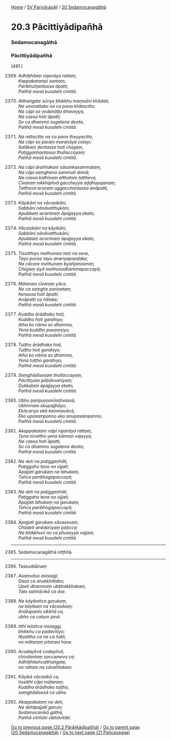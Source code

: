 
[Home](/) / [5V Parivārapāḷi](/tipitaka/5V.md) / [20 Sedamocanagāthā](/tipitaka/5V/20.md)

# 20.3 Pācittiyādipañhā

### Sedamocanagāthā

### Pācittiyādipañhā

(481.)

2369. _Adhiṭṭhitaṃ rajanāya rattaṃ,_  
_Kappakatampi santaṃ;_  
_Paribhuñjantassa āpatti,_  
_Pañhā mesā kusalehi cintitā._  


2370. _Atthaṅgate sūriye bhikkhu maṃsāni khādati,_  
_Na ummattako na ca pana khittacitto;_  
_Na cāpi so vedanāṭṭo bhaveyya,_  
_Na cassa hoti āpatti;_  
_So ca dhammo sugatena desito,_  
_Pañhā mesā kusalehi cintitā._  


2371. _Na rattacitto na ca pana theyyacitto,_  
_Na cāpi so paraṃ maraṇāya cetayi;_  
_Salākaṃ dentassa hoti chejjaṃ,_  
_Paṭiggaṇhantassa thullaccayaṃ;_  
_Pañhā mesā kusalehi cintitā._  


2372. _Na cāpi āraññakaṃ sāsaṅkasammataṃ,_  
_Na cāpi saṃghena sammuti dinnā;_  
_Na cassa kathinaṃ atthataṃ tattheva,_  
_Cīvaraṃ nikkhipitvā gaccheyya aḍḍhayojanaṃ;_  
_Tattheva aruṇaṃ uggacchantassa anāpatti,_  
_Pañhā mesā kusalehi cintitā._  


2373. _Kāyikāni na vācasikāni,_  
_Sabbāni nānāvatthukāni;_  
_Apubbaṃ acarimaṃ āpajjeyya ekato,_  
_Pañhā mesā kusalehi cintitā._  


2374. _Vācasikāni na kāyikāni,_  
_Sabbāni nānāvatthukāni;_  
_Apubbaṃ acarimaṃ āpajjeyya ekato,_  
_Pañhā mesā kusalehi cintitā._  


2375. _Tissitthiyo methunaṃ taṃ na seve,_  
_Tayo purise tayo anariyapaṇḍake;_  
_Na cācare methunaṃ byañjanasmiṃ,_  
_Chejjaṃ siyā methunadhammapaccayā;_  
_Pañhā mesā kusalehi cintitā._  


2376. _Mātaraṃ cīvaraṃ yāce,_  
_No ca saṃghe pariṇataṃ;_  
_Kenassa hoti āpatti,_  
_Anāpatti ca ñātake;_  
_Pañhā mesā kusalehi cintitā._  


2377. _Kuddho ārādhako hoti,_  
_Kuddho hoti garahiyo;_  
_Atha ko nāma so dhammo,_  
_Yena kuddho pasaṃsiyo;_  
_Pañhā mesā kusalehi cintitā._  


2378. _Tuṭṭho ārādhako hoti,_  
_Tuṭṭho hoti garahiyo;_  
_Atha ko nāma so dhammo,_  
_Yena tuṭṭho garahiyo;_  
_Pañhā mesā kusalehi cintitā._  


2379. _Saṃghādisesaṃ thullaccayaṃ,_  
_Pācittiyaṃ pāṭidesanīyaṃ;_  
_Dukkaṭaṃ āpajjeyya ekato,_  
_Pañhā mesā kusalehi cintitā._  


2380. _Ubho paripuṇṇavīsativassā,_  
_Ubhinnaṃ ekupajjhāyo;_  
_Ekācariyo ekā kammavācā,_  
_Eko upasampanno eko anupasampanno;_  
_Pañhā mesā kusalehi cintitā._  


2381. _Akappakataṃ nāpi rajanāya rattaṃ,_  
_Tena nivattho yena kāmaṃ vajeyya;_  
_Na cassa hoti āpatti,_  
_So ca dhammo sugatena desito;_  
_Pañhā mesā kusalehi cintitā._  


2382. _Na deti na paṭiggaṇhāti,_  
_Paṭiggaho tena na vijjati;_  
_Āpajjati garukaṃ na lahukaṃ,_  
_Tañca paribhogapaccayā;_  
_Pañhā mesā kusalehi cintitā._  


2383. _Na deti na paṭiggaṇhāti,_  
_Paṭiggaho tena na vijjati;_  
_Āpajjati lahukaṃ na garukaṃ,_  
_Tañca paribhogapaccayā;_  
_Pañhā mesā kusalehi cintitā._  


2384. _Āpajjati garukaṃ sāvasesaṃ,_  
_Chādeti anādariyaṃ paṭicca;_  
_Na bhikkhunī no ca phuseyya vajjaṃ,_  
_Pañhā mesā kusalehi cintitā._  


---

2385. Sedamocanagāthā niṭṭhitā.



---

2386. Tassuddānaṃ



2387. _Asaṃvāso avissajji,_  
_Dasa ca anukkhittako;_  
_Upeti dhammaṃ ubbhakkhakaṃ,_  
_Tato saññācikā ca dve._  


2388. _Na kāyikañca garukaṃ,_  
_na kāyikaṃ na vācasikaṃ;_  
_Anālapanto sikkhā ca,_  
_ubho ca caturo janā._  


2389. _Itthī telañca nissaggi,_  
_bhikkhu ca padavītiyo;_  
_Nivattho ca na ca ñatti,_  
_na mātaraṃ pitaraṃ hane._  


2390. _Acodayitvā codayitvā,_  
_chindantaṃ saccameva ca;_  
_Adhiṭṭhitañcatthaṅgate,_  
_na rattaṃ na cāraññakaṃ._  


2391. _Kāyikā vācasikā ca,_  
_tissitthī cāpi mātaraṃ;_  
_Kuddho ārādhako tuṭṭho,_  
_saṃghādisesā ca ubho._  


2392. _Akappakataṃ na deti,_  
_Na detāpajjatī garuṃ;_  
_Sedamocanikā gāthā,_  
_Pañhā viññūhi vibhāvitāti._  


[Go to previous page (20.2 Pārājikādipañhā)](/tipitaka/5V/20/20.2.md) / [Go to parent page (20 Sedamocanagāthā)](/tipitaka/5V/20.md) / [Go to next page (21 Pañcavagga)](/tipitaka/5V/21.md)


